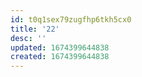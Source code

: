 ```yaml
---
id: t0q1sex79zugfhp6tkh5cx0
title: '22'
desc: ''
updated: 1674399644838
created: 1674399644838
---
```

